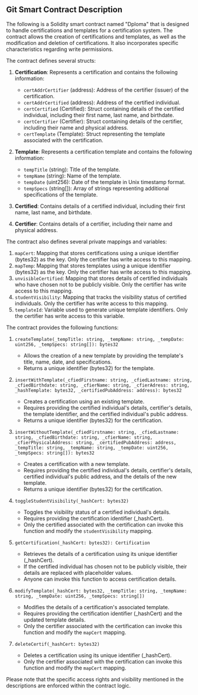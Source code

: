 ## Git Smart Contract Description

The following is a Solidity smart contract named "Dploma" that is designed to handle certifications and templates for a certification system. The contract allows the creation of certifications and templates, as well as the modification and deletion of certifications. It also incorporates specific characteristics regarding write permissions.

The contract defines several structs:

1. **Certification**: Represents a certification and contains the following information:
    - `certAddrCertifier` (address): Address of the certifier (issuer) of the certification.
    - `certAddrCertified` (address): Address of the certified individual.
    - `certCertified` (Certified): Struct containing details of the certified individual, including their first name, last name, and birthdate.
    - `certCertifier` (Certifier): Struct containing details of the certifier, including their name and physical address.
    - `certTemplate` (Template): Struct representing the template associated with the certification.

2. **Template**: Represents a certification template and contains the following information:
    - `tempTitle` (string): Title of the template.
    - `tempName` (string): Name of the template.
    - `tempDate` (uint256): Date of the template in Unix timestamp format.
    - `tempSpecs` (string[]): Array of strings representing additional specifications of the template.

3. **Certified**: Contains details of a certified individual, including their first name, last name, and birthdate.

4. **Certifier**: Contains details of a certifier, including their name and physical address.

The contract also defines several private mappings and variables:

1. `mapCert`: Mapping that stores certifications using a unique identifier (bytes32) as the key. Only the certifier has write access to this mapping.
2. `mapTemp`: Mapping that stores templates using a unique identifier (bytes32) as the key. Only the certifier has write access to this mapping.
3. `unvisibleCertified`: Mapping that stores details of certified individuals who have chosen not to be publicly visible. Only the certifier has write access to this mapping.
4. `studentVisibility`: Mapping that tracks the visibility status of certified individuals. Only the certifier has write access to this mapping.
5. `templateId`: Variable used to generate unique template identifiers. Only the certifier has write access to this variable.

The contract provides the following functions:

1. `createTemplate(_tempTitle: string, _tempName: string, _tempDate: uint256, _tempSpecs: string[]): bytes32`
    - Allows the creation of a new template by providing the template's title, name, date, and specifications.
    - Returns a unique identifier (bytes32) for the template.
 
2. `insertWithTemplate(_cfiedFirstname: string, _cfiedLastname: string, _cfiedBirthdate: string, _cfierName: string, _cfierAdress: string, _hashTemplate: bytes32, _certifiedPubAddress: address): bytes32`
    - Creates a certification using an existing template.
    - Requires providing the certified individual's details, certifier's details, the template identifier, and the certified individual's public address.
    - Returns a unique identifier (bytes32) for the certification.

3. `insertWithoutTemplate(_cfiedFirstname: string, _cfiedLastname: string, _cfiedBirthdate: string, _cfierName: string, _cfierPhysicalAddress: string, _certifiedPubAddress: address, _tempTitle: string, _tempName: string, _tempDate: uint256, _tempSpecs: string[]): bytes32`
    - Creates a certification with a new template.
    - Requires providing the certified individual's details, certifier's details, certified individual's public address, and the details of the new template.
    - Returns a unique identifier (bytes32) for the certification.

4. `toggleStudentVisibility(_hashCert: bytes32)`
    - Toggles the visibility status of a certified individual's details.
    - Requires providing the certification identifier (_hashCert).
    - Only the certified associated with the certification can invoke this function and modify the `studentVisibility` mapping.

5. `getCertification(_hashCert: bytes32): Certification`
    - Retrieves the details of a certification using its unique identifier (_hashCert).
    - If the certified individual has chosen not to be publicly visible, their details are replaced with placeholder values.
    - Anyone can invoke this function to access certification details.

6. `modifyTemplate(_hashCert: bytes32, _tempTitle: string, _tempName: string, _tempDate: uint256, _tempSpecs: string[])`
    - Modifies the details of a certification's associated template.
    - Requires providing the certification identifier (_hashCert) and the updated template details.
    - Only the certifier associated with the certification can invoke this function and modify the `mapCert` mapping.

7. `deleteCertif(_hashCert: bytes32)`
    - Deletes a certification using its unique identifier (_hashCert).
    - Only the certifier associated with the certification can invoke this function and modify the `mapCert` mapping.

Please note that the specific access rights and visibility mentioned in the descriptions are enforced within the contract logic.
